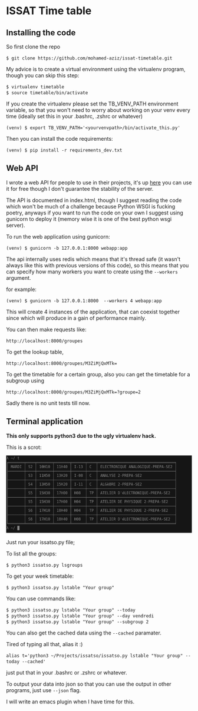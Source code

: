 # ISSAT Time table

## Installing the code

So first clone the repo

	$ git clone https://github.com/mohamed-aziz/issat-timetable.git

My advice is to create a virtual environment using the virtualenv program, though you can skip this step:

	$ virtualenv timetable
	$ source timetable/bin/activate

If you create the virtualenv please set the TB_VENV_PATH environment variable, so that you won't need to worry about working on your venv every time (ideally set this in your .bashrc, .zshrc or whatever)

	(venv) $ export TB_VENV_PATH='<yourvenvpath>/bin/activate_this.py'

Then you can install the code requirements:

	(venv) $ pip install -r requirements_dev.txt

## Web API

I wrote a web API for people to use in their projects, it's up [here](http://uspace.aziz.tn/issatso/)
you can use it for free though I don't guarantee the stability of the server.

The API is documented in index.html, though I suggest reading the code which
won't be much of a challenge because Python WSGI is fucking poetry, anyways
if you want to run the code on your own I suggest
using gunicorn to deploy it (memory wise it is one of the best python wsgi server).

To run the web application using gunicorn:

    (venv) $ gunicorn -b 127.0.0.1:8000 webapp:app

The api internally uses redis which means that it's thread safe (it wasn't always like this
with previous versions of this code), so this means that you can specify
how many workers you want to create using the <code>--workers</code> argument.

for example:

    (venv) $ gunicorn -b 127.0.0.1:8000  --workers 4 webapp:app

This will create 4 instances of the application, that can coexist together since which will
produce in a gain of performance mainly.

You can then make requests like:

    http://localhost:8000/groupes

To get the lookup table,

    http://localhost:8000/groupes/M3ZiMjQxMTk=

To get the timetable for a certain group, also you can get the timetable for a subgroup using

    http://localhost:8000/groupes/M3ZiMjQxMTk=?groupe=2


Sadly there is no unit tests till now.

## Terminal application

**This only supports python3 due to the ugly virtualenv hack.**


This is a scrot:

![Alt Text](scrot.png)

Just run your issatso.py file;

To list all the groups:

	$ python3 issatso.py lsgroups

To get your week timetable:

	$ python3 issatso.py lstable "Your group"

You can use commands like:

	$ python3 issatso.py lstable "Your group" --today
	$ python3 issatso.py lstable "Your group" --day vendredi
    $ python3 issatso.py lstable "Your group" --subgroup 2

You can also get the cached data using the <code>--cached</code> paramater.

Tired of typing all that, alias it :)

	alias t='python3 ~/Projects/issatso/issatso.py lstable "Your group" --today --cached'

just put that in your .bashrc or .zshrc or whatever.

To output your data into json so that you can use the output in other programs, just use <code>--json</code> flag.

I will write an emacs plugin when I have time for this.
